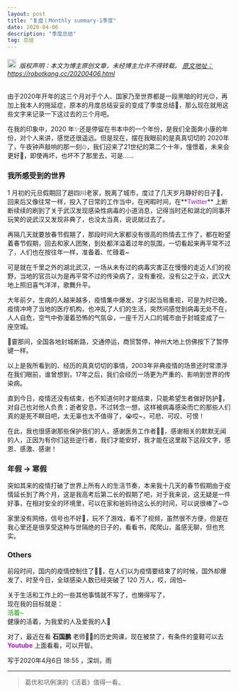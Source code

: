 ```yaml
---
layout: post
title: "复盘丨Monthly summary-1季度"
date: 2020-04-06 
description: "季度总结"
tag: 总结
---   
```




<h6><img src="https://robotkang-1257995526.cos.ap-chengdu.myqcloud.com/icon/copyright.png" alt="copyright" style="display:inline;margin-bottom: -5px;" width="20" height="20"> 版权声明：本文为博主原创文章，未经博主允许不得转载。
<a target="_blank" href="https://robotkang.cc/20200406.html">原文地址：https://robotkang.cc/20200406.html </a>
</h6>     


由于2020年开年的这三个月对于个人、国家乃至世界都是一段黑暗的时光😔，再加上我本人的拖延症，原本的月度总结妥妥的变成了季度总结🤭，那么现在就用这些文字来记录一下这过去的三个月吧。             

在我的印象中，2020 年✨还是停留在书本中的一个年份，是我们全面奔小康的年份，对个人来讲，感觉还很遥远。但是现在，摆在我眼前的是真真切切的 2020年了，午夜钟声敲响的那一刻⏲，我们迎来了21世纪的第二个十年，憧憬着，未来会更好🎊，即使再坏，也坏不了那里去，可是……         

### 我所感受到的世界          

1 月初的元旦假期回了趟四川老家，脱离了城市，度过了几天岁月静好的日子🍕，回来后又像往常一样，投入了日常的工作当中，在闲暇时间，在**<a href="http://t.cn/AiOeQ4zO" target="_blank" style="color:#a510eb;text-decoration:none">Twitter</a>** 上断断续续的刷到了关于武汉发现感染性病毒的小道消息，记得当时还和湖北的同事开玩笑的说武汉又发现非典了，也没太当真，说说就过去了。         

再隔几天就要放春节假期了，那段时间大家都没有很高的热情去工作了，都在盼望着春节假期，回去和家人团聚，到处都洋溢着过年的氛围，一切看起来再平常不过了，人们也在按往年一样，准备着、忙碌着~           

可是就在千里之外的湖北武汉，一场从未有过的病毒灾害正在慢慢的走近人们的视野，当地的官员以为是再平常不过的传染病了，没有重视，没有公之于众，武汉大地上照旧喜气洋洋，歌舞升平。         

大年前夕，生病的人越来越多，疫情集中爆发，才引起当局重视，可是为时已晚，疫情冲垮了当地的医疗机构，也冲乱了人们的生活，突然间感觉到病毒无处不在，人人自危，空气中弥漫着恐怖的气氛😫，一座千万人口的城市由于封城变成了一座空城。        

🎢霎那间，全国各地封城断路，交通停运，商贸暂停，神州大地上仿佛按下了暂停键一样。         

以上是我所看到的、经历的真真切切的事情，2003年非典疫情的场景还时常漂浮在我们眼前，谁曾想到，17年之后，我们会经历一场更为严重的、影响到世界的传染病。              

直到今日，疫情还没有结束，也不知道何时才能结束，只能希望生者做好防护💪，对自己也对他人负责；逝者安息，不过转念一想，这样被病毒感染而亡的那些人们真的是死不瞑目吧，太无辜也太不值得了，😭哎~，可悲、可叹、可恨！          

在此，我也很感谢那些保护我们的人，感谢医务工作者👨‍⚕️，感谢相关的默默无闻的人，正因为有你们这些逆行者，我们才能安好，我才能在这里敲下这段文字，感恩、感激、感谢！            

### 年假 → 寒假          

突如其来的疫情打破了世界上所有人的生活节奏，本来我十几天的春节假期由于疫情延长到了两个月，这是我高考后第二长的假期了吧，对于我来说，这无疑是一件好事，在相对安全的环境里，可以在家和爸妈待这么长的时间，可以说很棒了~😊         

家里没有网络，信号也不好🚞，玩不了游戏，看不了视频，虽然很不方便，但是在我心里还是很享受这种与世隔绝的日子的，看看书，爬爬山，虽感无聊，但也充实。            


### Others         

前段时间，国内的疫情控制住了🙅‍♀️，在人们以为疫情要结束了的时候，国外却爆发了，时至今日，全球感染人数已经突破了 120 万人，哎，阔怕~        

关于生活和工作上的一些其他事情就不写了，也懒得写了，               
现在我的目标就是：           
**<a style="color:#59b950;text-decoration:none">活着~</a>**         
健康的活着，为我爱的人及爱我的人🎈            

对了，最近在看 **石国鹏** 老师👨‍🏫的历史网课，现在被禁了，有条件的童鞋可以去 **<a href="http://t.cn/AiOeQ4zO" target="_blank" style="color:#a510eb;text-decoration:none">Youtube</a>** 上面看看，可以开智。             

写于2020年4月6日 18:55 ，深圳，雨       

----------
>  葛优和巩俐演的《活着》值得一看。




  
















